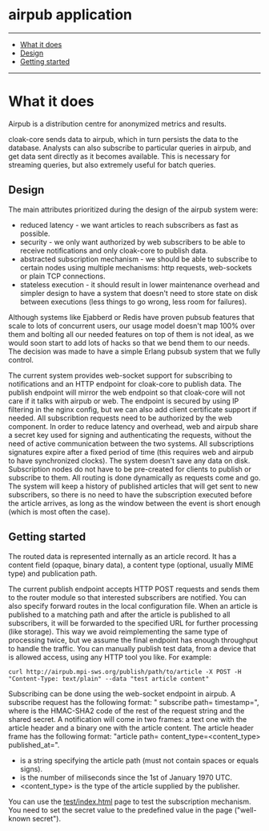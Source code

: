 airpub application
==================

----------------------

- [What it does](#what-it-does)
- [Design](#design)
- [Getting started](#getting-started)

----------------------


# What it does

Airpub is a distribution centre for anonymized metrics and results.

cloak-core sends data to airpub, which in turn persists the data to the database.
Analysts can also subscribe to particular queries in airpub, and get data sent directly
as it becomes available. This is necessary for streaming queries, but also extremely useful
for batch queries.


## Design

The main attributes prioritized during the design of the airpub system were:

  - reduced latency - we want articles to reach subscribers as fast as possible.
  - security - we only want authorized by web subscribers to be able to receive notifications and only cloak-core to publish data.
  - abstracted subscription mechanism - we should be able to subscribe to certain nodes using multiple mechanisms: http requests, web-sockets or plain TCP connections.
  - stateless execution - it should result in lower maintenance overhead and simpler design to have a system that doesn't need to store state on disk between executions (less things to go wrong, less room for failures).

Although systems like Ejabberd or Redis have proven pubsub features that scale to lots of concurrent users, our usage model doesn't map 100% over them and bolting all our needed features on top of them is not ideal, as we would soon start to add lots of hacks so that we bend them to our needs. The decision was made to have a simple Erlang pubsub system that we fully control.

The current system provides web-socket support for subscribing to notifications and an HTTP endpoint for cloak-core to publish data.
The publish endpoint will mirror the web endpoint so that cloak-core will not care if it talks with airpub or web. The endpoint is secured by using IP filtering in the nginx config, but we can also add client certificate support if needed.
All subscribtion requests need to be authorized by the web component. In order to reduce latency and overhead, web and airpub share a secret key used for signing and authenticating the requests, without the need of active communication between the two systems. All subscriptions signatures expire after a fixed period of time (this requires web and airpub to have synchronized clocks).
The system doesn't save any data on disk. Subscription nodes do not have to be pre-created for clients to publish or subscribe to them. All routing is done dynamically as requests come and go. The system will keep a history of published articles that will get sent to new subscribers, so there is no need to have the subscription executed before the article arrives, as long as the window between the event is short enough (which is most often the case).


## Getting started

The routed data is represented internally as an article record. It has a content field (opaque, binary data), a content type (optional, usually MIME type) and publication path.

The current publish endpoint accepts HTTP POST requests and sends them to the router module so that interested subscribers are notified.
You can also specify forward routes in the local configuration file. When an article is published to a matching path and after the article is published
to all subscribers, it will be forwarded to the specified URL for further processing (like storage).
This way we avoid reimplementing the same type of processing twice, but we assume the final endpoint has enough throughput to handle the traffic.
You can manually publish test data, from a device that is allowed access, using any HTTP tool you like. For example:

```
curl http://airpub.mpi-sws.org/publish/path/to/article -X POST -H "Content-Type: text/plain" --data "test article content"
```

Subscribing can be done using the web-socket endpoint in airpub.
A subscribe request has the following format: "<hash> subscribe path=<path> timestamp=<timestamp>", where <hash> is the HMAC-SHA2 code of the rest of the request string and the shared secret.
A notification will come in two frames: a text one with the article header and a binary one with the article content. The article header frame has the following format: "article path=<path> content_type=<content_type> published_at=<timestamp>".

  - <path> is a string specifying the article path (must not contain spaces or equals signs).
  - <timestamp> is the number of miliseconds since the 1st of January 1970 UTC.
  - <content_type> is the type of the article supplied by the publisher.

You can use the [test/index.html](test/index.html) page to test the subscription mechanism. You need to set the secret value to the predefined value in the page ("well-known secret").
